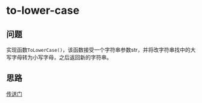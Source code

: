 # to-lower-case

## 问题
实现函数`ToLowerCase()`，该函数接受一个字符串参数str，并将改字符串找中的大写字母转为小写字母，之后返回新的字符串。

## 思路

[传送门]()
